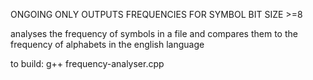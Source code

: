 ONGOING ONLY OUTPUTS FREQUENCIES FOR SYMBOL BIT SIZE >=8

analyses the frequency of symbols in a file and compares them to the frequency of alphabets in the english language

to build: g++ frequency-analyser.cpp

